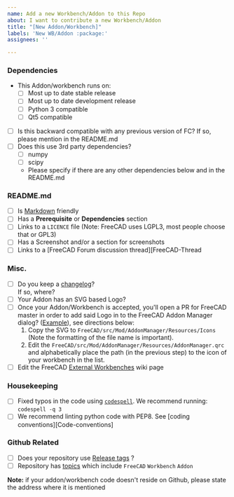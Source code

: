 ```yaml
---
name: Add a new Workbench/Addon to this Repo
about: I want to contribute a new Workbench/Addon
title: "[New Addon/Workbench]"
labels: 'New WB/Addon :package:'
assignees: ''

---
```


### Dependencies
- This Addon/workbench runs on:  
  - [ ] Most up to date stable release
  - [ ] Most up to date development release
  - [ ] Python 3 compatible
  - [ ] Qt5 compatible
- [ ] Is this backward compatible with any previous version of FC? If so, please mention in the README.md
- [ ] Does this use 3rd party dependencies?  
  - [ ] numpy
  - [ ] scipy
  - Please specify if there are any other dependencies below and in the README.md

### README.md
- [ ] Is [Markdown][Markdown-link] friendly
- [ ] Has a **Prerequisite** or **Dependencies** section
- [ ] Links to a ``LICENCE`` file (Note: FreeCAD uses LGPL3, most people choose that or GPL3)
- [ ] Has a Screenshot and/or a section for screenshots
- [ ] Links to a [FreeCAD Forum discussion thread][FreeCAD-Thread  

### Misc.
- [ ] Do you keep a [changelog][Changelog]?  
  If so, where?  
- [ ] Your Addon has an SVG based Logo?
- [ ] Once your Addon/Workbench is accepted, you'll open a PR for FreeCAD master in order to add said Logo in to the FreeCAD Addon Manager dialog? ([Example][Add-Icons-to-Master]), see directions below:   
  1. Copy the SVG to `FreeCAD/src/Mod/AddonManager/Resources/Icons` (Note the formatting of the file name is important).
  2. Edit the `FreeCAD/src/Mod/AddonManager/Resources/AddonManager.qrc` and alphabetically place the path (in the previous step) to the icon of your workbench in the list.  
- [ ] Edit the FreeCAD [External Workbenches][FC-ExternalWB-Wiki] wiki page

### Housekeeping
- [ ] Fixed typos in the code using [`codespell`][Codespell]. We recommend running: `codespell -q 3`
- [ ] We recommend linting python code with PEP8. See [coding conventions][Code-conventions] 

### Github Related
- [ ] Does your repository use [Release tags][Github-Tags] ?
- [ ] Repository has [topics][Github-Topics] which include `FreeCAD` `Workbench` `Addon`  

**Note:** if your addon/workbench code doesn't reside on Github, please state the address where it is mentioned

 
[Markdown-link]: https://guides.github.com/features/mastering-markdown/
[FreeCAD-Thread]: https://forum.freecadweb.org/viewforum.php?f=8
[Changelog]: https://keepachangelog.com/en/1.0.0/
[Add-Icons-to-Master]: https://github.com/FreeCAD/FreeCAD/commit/bd985feef323468380a2e5dd88fb3b7046849826
[FC-ExternalWB-Wiki]: https://www.freecadweb.org/wiki/External_workbenches
[Coding-conventions]: https://github.com/FreeCAD/FreeCAD/blob/master/src/Mod/Fem/coding_conventions.md#python-and-c
[Codespell]: https://github.com/codespell-project/codespell
[Github-Topics]: https://help.github.com/en/articles/classifying-your-repository-with-topics
[Github-Tags]: https://help.github.com/en/articles/creating-releases
